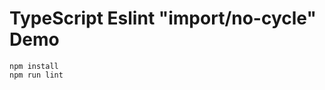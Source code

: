 TypeScript Eslint "import/no-cycle" Demo
=====================================

```
npm install
npm run lint
```
